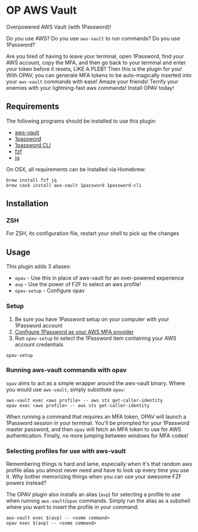 # OP AWS Vault
Overpowered AWS Vault (with 1Password)!

Do you use AWS?
Do you use `aws-vault` to run commands?
Do you use 1Password?

Are you tired of having to leave your terminal, open 1Password, find your AWS account, copy the MFA, and then go back to your terminal and enter your token before it resets, LIKE A PLEB?  Then this is the plugin for you!  With OPAV, you can generate MFA tokens to be auto-magically inserted into your `aws-vault` commands with ease!  Amaze your friends!  Terrify your enemies with your lightning-fast aws commands!  Install OPAV today!

## Requirements
The following programs should be installed to use this plugin:
* [aws-vault](https://github.com/99designs/aws-vault)
* [1password](https://1password.com/)
* [1password CLI](https://1password.com/downloads/command-line/)
* [fzf](https://github.com/junegunn/fzf)
* [jq](https://stedolan.github.io/jq/)

On OSX, all requirements can be installed via Homebrew:
``` shell
brew install fzf jq
brew cask install aws-vault 1password 1password-cli
```

## Installation
### ZSH
For ZSH, its configuration file, restart your shell to pick up the changes
## Usage
This plugin adds 3 aliases:
* `opav` - Use this in place of aws-vault for an over-powered experience
* `avp` - Use the power of FZF to select an aws profile!
* `opav-setup` - Configure opav

### Setup
1. Be sure you have 1Password setup on your computer with your 1Password account
2. [Configure 1Password as your AWS MFA provider](https://support.1password.com/one-time-passwords/)
3. Run `opav-setup` to select the 1Password item containing your AWS account credentials
``` shellsession
opav-setup
```

### Running aws-vault commands with opav
`opav` aims to act as a simple wrapper around the aws-vault binary.  Where you would use `aws-vault`, simply substitute `opav`:

``` shellsession
aws-vault exec <aws profile> -- aws sts get-caller-identity
opav exec <aws profile> -- aws sts get-caller-identity
```

When running a command that requires an MFA token, OPAV will launch a 1Password session in your terminal.  You'll be prompted for your 1Password master password, and then `opav` will fetch an MFA token to use for AWS authentication.  Finally, no more jumping between windows for MFA codes!

### Selecting profiles for use with aws-vault
Remembering things is hard and lame, especially when it's that random aws profile alias you almost never need and have to look up every time you use it.  Why bother memorizing things when you can use your awesome FZF powers instead?

The OPAV plugin also installs an alias (`avp`) for selecting a profile to use when running `aws-vault`/`opav` commands.  Simply run the alias as a subshell where you want to insert the profile in your command:
``` shellsession
aws-vault exec $(avp) -- <some command>
opav exec $(avp) -- <some command>
```

